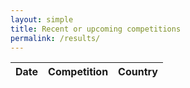 ```yaml
---
layout: simple
title: Recent or upcoming competitions
permalink: /results/
---
```


<style>
  #tibodi>tr:hover {
    cursor: pointer;
    background-color: #eee;
  }
  #tibodi>tr>td>img {
    margin: -5px;
    border: 1px #ccc solid
  }
  #tibodi>tr>td:nth-child(3) {
    text-align: center
  }
</style>

<div class="container-fluid pb-4">
	<section data-aos="fade-up">
    <table id="teibel" class="table">
      <thead>
        <tr>
          <th>Date</th>
          <th>Competition</th>
          <th>Country</th>
        </tr>
      </thead>
      <tbody id="tibodi">
      </tbody>
    </table>
  </section>
</div>
  
<script>
var rlenv = getParameterByName('env'),
    rlroot = '';
    
function getParameterByName(name, url) {
    if (!url) url = window.location.href;
    name = name.replace(/[\[\]]/g, '\\$&');
    var regex = new RegExp('[?&]' + name + '(=([^&#]*)|&|#|$)'),
        results = regex.exec(url);
    if (!results) return null;
    if (!results[2]) return '';
    return decodeURIComponent(results[2].replace(/\+/g, ' '));
}

function reqListener () {
  var list = JSON.parse(this.responseText),
      tbody = document.getElementById('tibodi');
  list.reverse().forEach(function (l) {
    var row = tbody.insertRow(),
        c1 = row.insertCell(),
        c2 = row.insertCell(),
        c3 = row.insertCell(),
        img = new Image();
    row.setAttribute("onclick", "window.open('" + rlroot + l.url + "')");
    
    img.src = "http://file.opentrack.run/countryflags/ioc/" + l.flag + ".svg";
    img.alt = l.country;
    img.title = l.country;
    img.width = 36;
    c1.appendChild(document.createTextNode(l.date));
    c2.appendChild(document.createTextNode(l.fullName));
    c3.appendChild(img)
  })
}

switch(rlenv) {
    case 'dev':
      rlroot = '//dev-data.opentrack.run';
      break;
    case 'test':
      rlroot = '//test-data.opentrack.run';
      break;
    case 'local':
      rlroot = '//localhost:8000';
      break;
    default:
       rlroot = "//data.opentrack.run"
}
    
oReq = new XMLHttpRequest();
oReq.addEventListener("load", reqListener);
var qs = document.location.href.split('?');
qs = qs.length === 2 ? ("?" + qs[1]) : '';
oReq.open("GET", rlroot + "/x/ours/json/" + qs);
oReq.send();

</script>
